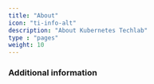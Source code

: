 ```yaml
---
title: "About"
icon: "ti-info-alt"
description: "About Kubernetes Techlab"
type : "pages"
weight: 10
---
```





### Additional information

